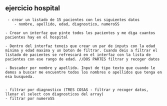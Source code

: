 ## ejercicio hospital

     - crear un listado de 15 pacientes con los siguientes datos
        - nombre, apellido, edad, diagnostico, numeroSS

    - Crear un interfaz que pinte todos los pacientes y me diga cuantos pacientes hay en el hospital

    - Dentro del interfaz teneis que crear un par de inputs con la edad minima y edad maxima y un boton de filtrar. Cuando deis a filtrar el listado de pacientes se refrescará en el interfaz con la lista de pacientes con ese rango de edad. //DOS PARTES filtrar y recoger datos

    - Buscador por nombre y apellido. Input de tipo texto que cuando le demos a buscar me encuentre todos los nombres o apellidos que tenga en esa busqueda.


    - filtrar por diagnostico (TRES COSAS - filtrar y recoger datos, llenar el select con diagnosticos del array)
    - filtrar por numeroSS

